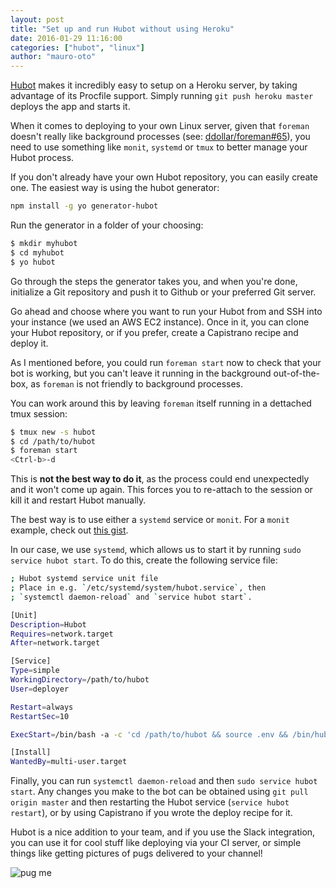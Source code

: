 ```yaml
---
layout: post
title: "Set up and run Hubot without using Heroku"
date: 2016-01-29 11:16:00
categories: ["hubot", "linux"]
author: "mauro-oto"
---
```


[Hubot](https://hubot.github.com) makes it incredibly easy to setup on a Heroku
server, by taking advantage of its Procfile support. Simply running
`git push heroku master` deploys the app and starts it.

When it comes to deploying to your own Linux server, given that
`foreman` doesn't really like background processes (see:
[ddollar/foreman#65](https://github.com/ddollar/foreman/issues/65)), you need to
use something like `monit`, `systemd` or `tmux` to better manage your Hubot
process.

<!--more-->

If you don't already have your own Hubot repository, you can easily create one.
The easiest way is using the hubot generator:

```bash
npm install -g yo generator-hubot
```

Run the generator in a folder of your choosing:

```bash
$ mkdir myhubot
$ cd myhubot
$ yo hubot
```

Go through the steps the generator takes you, and when you're done, initialize a
Git repository and push it to Github or your preferred Git server.

Go ahead and choose where you want to run your Hubot from and SSH into your
instance (we used an AWS EC2 instance). Once in it, you can clone your Hubot
repository, or if you prefer, create a Capistrano recipe and deploy it.  

As I mentioned before, you could run `foreman start` now to check that your bot
is working, but you can't leave it running in the background out-of-the-box, as
`foreman` is not friendly to background processes.

You can work around this by leaving `foreman` itself running in a dettached tmux
session:

```bash
$ tmux new -s hubot
$ cd /path/to/hubot
$ foreman start
<Ctrl-b>-d
```

This is **not the best way to do it**, as the process could end unexpectedly and
it won't come up again. This forces you to re-attach to the session or kill it
and restart Hubot manually.

The best way is to use either a `systemd` service or `monit`. For a `monit`
example, check out
[this gist](https://gist.github.com/philcryer/d391b72511f4b69cece3).

In our case, we use `systemd`, which allows us to start it by running
`sudo service hubot start`. To do this, create the following service file:

```bash
; Hubot systemd service unit file
; Place in e.g. `/etc/systemd/system/hubot.service`, then
; `systemctl daemon-reload` and `service hubot start`.

[Unit]
Description=Hubot
Requires=network.target
After=network.target

[Service]
Type=simple
WorkingDirectory=/path/to/hubot
User=deployer

Restart=always
RestartSec=10

ExecStart=/bin/bash -a -c 'cd /path/to/hubot && source .env && /bin/hubot --adapter slack'

[Install]
WantedBy=multi-user.target
```

Finally, you can run `systemctl daemon-reload` and then
`sudo service hubot start`. Any changes you make to the bot can be obtained
using `git pull origin master` and then restarting the Hubot service
(`service hubot restart`), or by using Capistrano if you wrote the deploy recipe
for it.

Hubot is a nice addition to your team, and if you use the Slack
integration, you can use it for cool stuff like deploying via your CI server,
or simple things like getting pictures of pugs delivered to your channel!

![pug me](https://cloud.githubusercontent.com/assets/17584/12687311/c6f97cc6-c6ad-11e5-91b6-4e0c861aa196.png)
